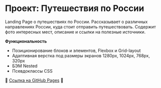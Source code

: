 # Проект: Путешествия по России

Landing Page о путешествиях по России. Рассказывает о различных направлениях России, куда стоит отправить путешествовать. Содержит фото интересных мест, описание и ссылки на полезные источники.

**Функциональность**
* Позиционирование блоков и элементов, Flexbox и Grid-layout
* Адаптивная верстка под размеры экранов 1280px, 1024px, 768px, 320px
* БЭМ Nested
* Псевдоклассы CSS

🔗 [Ссылка на GitHub Pages](https://mari54.github.io/russian-travel/) 🔗
